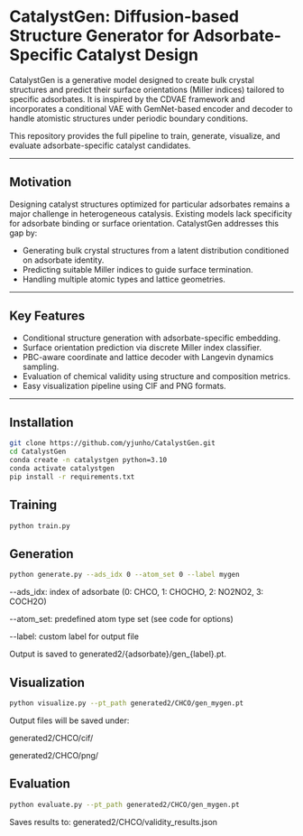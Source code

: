 # CatalystGen: Diffusion-based Structure Generator for Adsorbate-Specific Catalyst Design

CatalystGen is a generative model designed to create bulk crystal structures and predict their surface orientations (Miller indices) tailored to specific adsorbates. It is inspired by the CDVAE framework and incorporates a conditional VAE with GemNet-based encoder and decoder to handle atomistic structures under periodic boundary conditions.

This repository provides the full pipeline to train, generate, visualize, and evaluate adsorbate-specific catalyst candidates.

---

## Motivation

Designing catalyst structures optimized for particular adsorbates remains a major challenge in heterogeneous catalysis. Existing models lack specificity for adsorbate binding or surface orientation. CatalystGen addresses this gap by:

- Generating bulk crystal structures from a latent distribution conditioned on adsorbate identity.
- Predicting suitable Miller indices to guide surface termination.
- Handling multiple atomic types and lattice geometries.

---

## Key Features

- Conditional structure generation with adsorbate-specific embedding.
- Surface orientation prediction via discrete Miller index classifier.
- PBC-aware coordinate and lattice decoder with Langevin dynamics sampling.
- Evaluation of chemical validity using structure and composition metrics.
- Easy visualization pipeline using CIF and PNG formats.

---

## Installation

```bash
git clone https://github.com/yjunho/CatalystGen.git
cd CatalystGen
conda create -n catalystgen python=3.10
conda activate catalystgen
pip install -r requirements.txt
```

## Training
```bash
python train.py
```

## Generation
```bash
python generate.py --ads_idx 0 --atom_set 0 --label mygen
```
--ads_idx: index of adsorbate (0: CHCO, 1: CHOCHO, 2: NO2NO2, 3: COCH2O)

--atom_set: predefined atom type set (see code for options)

--label: custom label for output file

Output is saved to generated2/{adsorbate}/gen_{label}.pt.

## Visualization
```bash
python visualize.py --pt_path generated2/CHCO/gen_mygen.pt
```
Output files will be saved under:

generated2/CHCO/cif/

generated2/CHCO/png/


## Evaluation
```bash
python evaluate.py --pt_path generated2/CHCO/gen_mygen.pt
```
Saves results to: generated2/CHCO/validity_results.json


